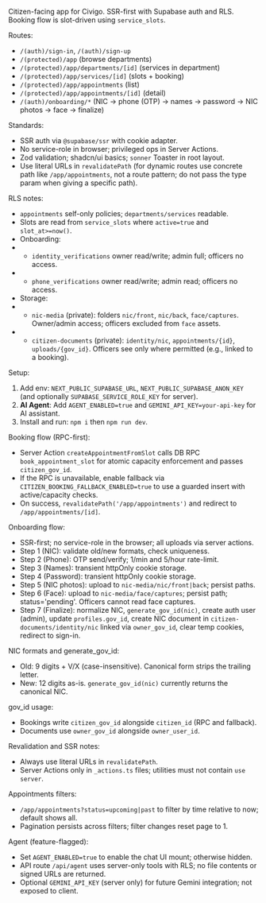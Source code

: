 Citizen-facing app for Civigo. SSR-first with Supabase auth and RLS. Booking flow is slot-driven using `service_slots`.

Routes:

- `/(auth)/sign-in`, `/(auth)/sign-up`
- `/(protected)/app` (browse departments)
- `/(protected)/app/departments/[id]` (services in department)
- `/(protected)/app/services/[id]` (slots + booking)
- `/(protected)/app/appointments` (list)
- `/(protected)/app/appointments/[id]` (detail)
- `/(auth)/onboarding/*` (NIC → phone (OTP) → names → password → NIC photos → face → finalize)

Standards:

- SSR auth via `@supabase/ssr` with cookie adapter.
- No service-role in browser; privileged ops in Server Actions.
- Zod validation; shadcn/ui basics; `sonner` Toaster in root layout.
- Use literal URLs in `revalidatePath` (for dynamic routes use concrete path like `/app/appointments`, not a route pattern; do not pass the type param when giving a specific path).

RLS notes:

- `appointments` self-only policies; `departments/services` readable.
- Slots are read from `service_slots` where `active=true` and `slot_at>=now()`.
- Onboarding:
- - `identity_verifications` owner read/write; admin full; officers no access.
- - `phone_verifications` owner read/write; admin read; officers no access.
- Storage:
- - `nic-media` (private): folders `nic/front`, `nic/back`, `face/captures`. Owner/admin access; officers excluded from `face` assets.
- - `citizen-documents` (private): `identity/nic`, `appointments/{id}`, `uploads/{gov_id}`. Officers see only where permitted (e.g., linked to a booking).

Setup:

1. Add env: `NEXT_PUBLIC_SUPABASE_URL`, `NEXT_PUBLIC_SUPABASE_ANON_KEY` (and optionally `SUPABASE_SERVICE_ROLE_KEY` for server).
2. **AI Agent**: Add `AGENT_ENABLED=true` and `GEMINI_API_KEY=your-api-key` for AI assistant.
3. Install and run: `npm i` then `npm run dev`.

Booking flow (RPC-first):

- Server Action `createAppointmentFromSlot` calls DB RPC `book_appointment_slot` for atomic capacity enforcement and passes `citizen_gov_id`.
- If the RPC is unavailable, enable fallback via `CITIZEN_BOOKING_FALLBACK_ENABLED=true` to use a guarded insert with active/capacity checks.
- On success, `revalidatePath('/app/appointments')` and redirect to `/app/appointments/[id]`.

Onboarding flow:

- SSR-first; no service-role in the browser; all uploads via server actions.
- Step 1 (NIC): validate old/new formats, check uniqueness.
- Step 2 (Phone): OTP send/verify; 1/min and 5/hour rate-limit.
- Step 3 (Names): transient httpOnly cookie storage.
- Step 4 (Password): transient httpOnly cookie storage.
- Step 5 (NIC photos): upload to `nic-media/nic/front|back`; persist paths.
- Step 6 (Face): upload to `nic-media/face/captures`; persist path; status='pending'. Officers cannot read face captures.
- Step 7 (Finalize): normalize NIC, `generate_gov_id(nic)`, create auth user (admin), update `profiles.gov_id`, create NIC document in `citizen-documents/identity/nic` linked via `owner_gov_id`, clear temp cookies, redirect to sign-in.

NIC formats and generate_gov_id:

- Old: 9 digits + V/X (case-insensitive). Canonical form strips the trailing letter.
- New: 12 digits as-is. `generate_gov_id(nic)` currently returns the canonical NIC.

gov_id usage:

- Bookings write `citizen_gov_id` alongside `citizen_id` (RPC and fallback).
- Documents use `owner_gov_id` alongside `owner_user_id`.

Revalidation and SSR notes:

- Always use literal URLs in `revalidatePath`.
- Server Actions only in `_actions.ts` files; utilities must not contain `use server`.

Appointments filters:

- `/app/appointments?status=upcoming|past` to filter by time relative to now; default shows all.
- Pagination persists across filters; filter changes reset page to 1.

Agent (feature-flagged):

- Set `AGENT_ENABLED=true` to enable the chat UI mount; otherwise hidden.
- API route `/api/agent` uses server-only tools with RLS; no file contents or signed URLs are returned.
- Optional `GEMINI_API_KEY` (server only) for future Gemini integration; not exposed to client.
